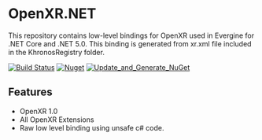 # OpenXR.NET

This repository contains low-level bindings for OpenXR used in Evergine for .NET Core and .NET 5.0.
This binding is generated from xr.xml file included in the KhronosRegistry folder.

[![Build Status](https://waveengineteam.visualstudio.com/Evergine/_apis/build/status/Releases/Evergine.Bindings.OpenXR?branchName=master)](https://waveengineteam.visualstudio.com/Evergine/_build?definitionId=58)
[![Nuget](https://img.shields.io/nuget/v/Evergine.Bindings.OpenXR?logo=nuget)](https://www.nuget.org/packages/Evergine.Bindings.OpenXR)
[![Update_and_Generate_NuGet](https://github.com/Evergine/OpenXR.NET/actions/workflows/download_latest_spect_generate_nuget.yml/badge.svg)](https://github.com/Evergine/OpenXR.NET/actions/workflows/download_latest_spect_generate_nuget.yml)

## Features

- OpenXR 1.0
- All OpenXR Extensions
- Raw low level binding using unsafe c# code.
